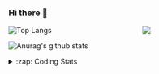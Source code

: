 ### Hi there 👋

<!--
**tao8687/tao8687** is a ✨ _special_ ✨ repository because its `README.md` (this file) appears on your GitHub profile.

Here are some ideas to get you started:

- 🔭 I’m currently working on ...
- 🌱 I’m currently learning ...
- 👯 I’m looking to collaborate on ...
- 🤔 I’m looking for help with ...
- 💬 Ask me about ...
- 📫 How to reach me: ...
- 😄 Pronouns: ...
- ⚡ Fun fact: ...
-->

<img align='right' src="https://media.giphy.com/media/M9gbBd9nbDrOTu1Mqx/giphy.gif" width="240">

  
![Top Langs](https://github-readme-stats.vercel.app/api/top-langs/?username=tao8687&layout=compact&title_color=23238E&text_color=A67D3D)

![Anurag's github stats](https://github-readme-stats.vercel.app/api?username=tao8687&show_icons=true&&text_color=A67D3D&title_color=23238E&show_icons=false&count_private=true&hide=stars)

<details>
  <summary>:zap: Coding Stats</summary>
  <br>
    
<!--START_SECTION:waka-->
![Code Time](http://img.shields.io/badge/Code%20Time-1%2C702%20hrs%2038%20mins-blue)

![Profile Views](http://img.shields.io/badge/Profile%20Views-1-blue)

**🐱 My GitHub Data** 

> 📦 1.5 MB Used in GitHub's Storage 
 > 
> 🏆 256 Contributions in the Year 2024
 > 
> 🚫 Not Opted to Hire
 > 
> 📜 58 Public Repositories 
 > 
> 🔑 26 Private Repositories 
 > 
**I'm an Early 🐤** 

```text
🌞 Morning                1480 commits        ██████████████████████░░░   87.52 % 
🌆 Daytime                88 commits          █░░░░░░░░░░░░░░░░░░░░░░░░   05.20 % 
🌃 Evening                119 commits         ██░░░░░░░░░░░░░░░░░░░░░░░   07.04 % 
🌙 Night                  4 commits           ░░░░░░░░░░░░░░░░░░░░░░░░░   00.24 % 
```
📅 **I'm Most Productive on Wednesday** 

```text
Monday                   243 commits         ████░░░░░░░░░░░░░░░░░░░░░   14.37 % 
Tuesday                  230 commits         ███░░░░░░░░░░░░░░░░░░░░░░   13.60 % 
Wednesday                298 commits         ████░░░░░░░░░░░░░░░░░░░░░   17.62 % 
Thursday                 224 commits         ███░░░░░░░░░░░░░░░░░░░░░░   13.25 % 
Friday                   239 commits         ████░░░░░░░░░░░░░░░░░░░░░   14.13 % 
Saturday                 233 commits         ███░░░░░░░░░░░░░░░░░░░░░░   13.78 % 
Sunday                   224 commits         ███░░░░░░░░░░░░░░░░░░░░░░   13.25 % 
```


📊 **This Week I Spent My Time On** 

```text
🕑︎ Time Zone: Asia/Shanghai

💬 Programming Languages: 
C++                      7 hrs 51 mins       ████████████████░░░░░░░░░   63.98 % 
C                        1 hr 13 mins        ██░░░░░░░░░░░░░░░░░░░░░░░   09.98 % 
Other                    1 hr 9 mins         ██░░░░░░░░░░░░░░░░░░░░░░░   09.45 % 
JSON                     1 hr 2 mins         ██░░░░░░░░░░░░░░░░░░░░░░░   08.43 % 
CMake                    41 mins             █░░░░░░░░░░░░░░░░░░░░░░░░   05.59 % 

🔥 Editors: 
VS Code                  12 hrs 16 mins      █████████████████████████   100.00 % 

🐱‍💻 Projects: 
tami_pnc                 7 hrs 19 mins       ███████████████░░░░░░░░░░   59.69 % 
srf_laser_odometry       1 hr 19 mins        ███░░░░░░░░░░░░░░░░░░░░░░   10.75 % 
tami_ws                  1 hr                ██░░░░░░░░░░░░░░░░░░░░░░░   08.23 % 
tracking_pid             53 mins             ██░░░░░░░░░░░░░░░░░░░░░░░   07.22 % 
tami_pnc_8_21            36 mins             █░░░░░░░░░░░░░░░░░░░░░░░░   04.97 % 

💻 Operating System: 
Linux                    12 hrs 16 mins      █████████████████████████   100.00 % 
```

**I Mostly Code in C++** 

```text
C++                      11 repos            ████████░░░░░░░░░░░░░░░░░   31.43 % 
Python                   10 repos            ███████░░░░░░░░░░░░░░░░░░   28.57 % 
JavaScript               2 repos             █░░░░░░░░░░░░░░░░░░░░░░░░   05.71 % 
Batchfile                1 repo              █░░░░░░░░░░░░░░░░░░░░░░░░   02.86 % 
HTML                     1 repo              █░░░░░░░░░░░░░░░░░░░░░░░░   02.86 % 
```



**Timeline**

![Lines of Code chart](https://raw.githubusercontent.com/tao8687/tao8687/master/assets/bar_graph.png)


 Last Updated on 29/08/2024 01:26:21 UTC
<!--END_SECTION:waka-->
</details>
